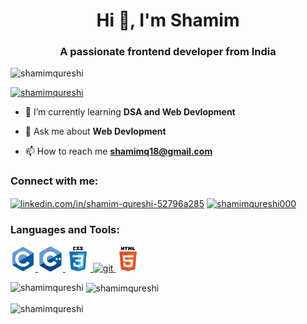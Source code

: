 <h1 align="center">Hi 👋, I'm Shamim</h1>
<h3 align="center">A passionate frontend developer from India</h3>

<p align="left"> <img src="https://komarev.com/ghpvc/?username=shamimqureshi&label=Profile%20views&color=0e75b6&style=flat" alt="shamimqureshi" /> </p>

<p align="left"> <a href="https://github.com/ryo-ma/github-profile-trophy"><img src="https://github-profile-trophy.vercel.app/?username=shamimqureshi" alt="shamimqureshi" /></a> </p>

- 🌱 I’m currently learning **DSA and Web Devlopment**

- 💬 Ask me about **Web Devlopment**

- 📫 How to reach me **shamimq18@gmail.com**

<h3 align="left">Connect with me:</h3>
<p align="left">
<a href="https://linkedin.com/in/linkedin.com/in/shamim-qureshi-52796a285" target="blank"><img align="center" src="https://raw.githubusercontent.com/rahuldkjain/github-profile-readme-generator/master/src/images/icons/Social/linked-in-alt.svg" alt="linkedin.com/in/shamim-qureshi-52796a285" height="30" width="40" /></a>
<a href="https://instagram.com/shamimqureshi000" target="blank"><img align="center" src="https://raw.githubusercontent.com/rahuldkjain/github-profile-readme-generator/master/src/images/icons/Social/instagram.svg" alt="shamimqureshi000" height="30" width="40" /></a>
</p>

<h3 align="left">Languages and Tools:</h3>
<p align="left"><a href="https://www.cprogramming.com/" target="_blank" rel="noreferrer"> <img src="https://raw.githubusercontent.com/devicons/devicon/master/icons/c/c-original.svg" alt="c" width="40" height="40"/> </a> <a href="https://www.w3schools.com/cpp/" target="_blank" rel="noreferrer"> <img src="https://raw.githubusercontent.com/devicons/devicon/master/icons/cplusplus/cplusplus-original.svg" alt="cplusplus" width="40" height="40"/> </a> <a href="https://www.w3schools.com/css/" target="_blank" rel="noreferrer"> <img src="https://raw.githubusercontent.com/devicons/devicon/master/icons/css3/css3-original-wordmark.svg" alt="css3" width="40" height="40"/> </a> <a href="https://git-scm.com/" target="_blank" rel="noreferrer"> <img src="https://www.vectorlogo.zone/logos/git-scm/git-scm-icon.svg" alt="git" width="40" height="40"/> </a> <a href="https://www.w3.org/html/" target="_blank" rel="noreferrer"> <img src="https://raw.githubusercontent.com/devicons/devicon/master/icons/html5/html5-original-wordmark.svg" alt="html5" width="40" height="40"/> </a> </p>

<p><img align="left" src="https://github-readme-stats.vercel.app/api/top-langs?username=shamimqureshi&show_icons=true&locale=en&layout=compact" alt="shamimqureshi" /></p>

<p>&nbsp;<img align="center" src="https://github-readme-stats.vercel.app/api?username=shamimqureshi&show_icons=true&locale=en" alt="shamimqureshi" /></p>

<p><img align="center" src="https://github-readme-streak-stats.herokuapp.com/?user=shamimqureshi&" alt="shamimqureshi" /></p>
